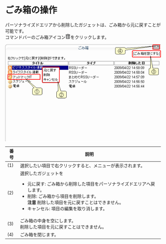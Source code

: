 # ごみ箱の操作

パーソナライズドエリアから削除したガジェットは、ごみ箱から元に戻すことが可能です。  
コマンドバーのごみ箱アイコン![ごみ箱アイコン][Trash icon]をクリックします。

![ごみ箱の画面][Trash Box]

<table>
    <thead>
        <tr>
            <th>番号</th><th>説明</th>
        </tr>
    </thead>
    <tbody>
        <tr>
            <td>(1)</td>
            <td>
                選択したい項目で右クリックすると、メニューが表示されます。
            </td>
        </tr>
        <tr>
            <td>(2)</td>
            <td>
                選択したガジェットを
                <ul>
                    <li>元に戻す: ごみ箱から削除した項目をパーソナライズドエリアへ戻します。</li>
                    <li>
                        削除: ごみ箱から項目を削除します。<br>
                        <strong>注意</strong> 削除した項目を元に戻すことはできません。
                    </li>
                    <li>キャンセル: 項目の編集を取り消します。</li>
                </ul>
            </td>
        </tr>
        <tr>
            <td>(3)</td>
            <td>
                ごみ箱の中身を空にします。<br>
                削除した項目を元に戻すことはできません。
            </td>
        </tr>
        <tr>
            <td>(4)</td>
            <td>
                ごみ箱を閉じます。
            </td>
        </tr>
    </tbody>
</table>


[Trash icon]: ../../images/trash.gif "ごみ箱アイコン"
[Trash Box]: images/command-bar/trash-bin-operations.png "ごみ箱の画面"
